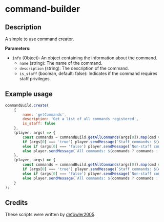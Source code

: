 # command-builder

## Description

A simple to use command creator.

**Parameters:**

- `info` (Object): An object containing the information about the command.
  - `name` (string): The name of the command.
  - `description` (string): The description of the command.
  - `is_staff` (boolean, default: false): Indicates if the command requires staff privileges.

## Example usage

```js
commandBuild.create(
    {
        name: 'getCommands',
        description: 'Get a list of all commands registered',
        is_staff: false
    },
    (player, args) => {
        const commands = commandBuild.getAllCommands(args[0]).map(cmd => cmd.name).join(', ');
        if (args[0] === 'true') player.sendMessage(`Staff commands: ${commands}`);
        else if (args[0] === 'false') player.sendMessage(`Non-staff commands: ${commands}`);
        else player.sendMessage(`All commands: ${commands ? commands : 'None'}`);
    },
    (player, args) => {
        const commands = commandBuild.getAllCommands(args[0]).map(cmd => cmd.name).join(', ');
        if (args[0] === 'true') player.sendMessage(`Staff commands: ${commands}`);
        else if (args[0] === 'false') player.sendMessage(`Non-staff commands: ${commands}`);
        else player.sendMessage(`All commands: ${commands ? commands : 'None'}`);
    }
);
```

## Credits

These scripts were written by [defowler2005](https://github.com/defowler2005).
